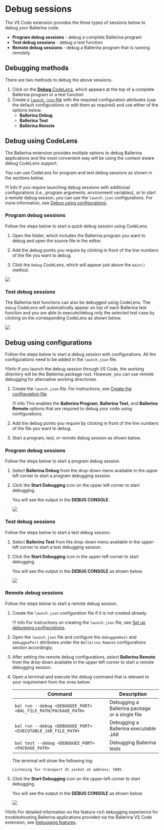 # Debug sessions

The VS Code extension provides the three types of sessions below to debug your Ballerina code.

- **Program debug sessions** - debug a complete Ballerina program
- **Test debug sessions** - debug a test function
- **Remote debug sessions** - debug a Ballerina program that is running remotely

## Debugging methods

There are two methods to debug the above sessions.

1. Click on the [**Debug** CodeLens](#debug-using-codelens), which appears at the top of a complete Ballerina program or a test function
2. Create a [`launch.json` file](#debug-using-configurations) with the required configuration attributes (use the default configurations or edit them as required) and use either of the options below.
    - **Ballerina Debug**
    - **Ballerina Test**
    - **Ballerina Remote**

## Debug using CodeLens

The Ballerina extension provides multiple options to debug Ballerina applications and the most convenient way will be using the context-aware debug CodeLens support.

You can use CodeLens for program and test debug sessions as shown in the sections below.

!!! Info
    If you require launching debug sessions with additional configurations (i.e., program arguments, environment variables), or to start a remote debug session, you can use the `launch.json` configurations. For more information, see [Debug using configurations](#debug-using-configurations).

### Program debug sessions

Follow the steps below to start a quick debug session using CodeLens.

1. Open the folder, which includes the Ballerina program you want to debug and open the source file in the editor.

2. Add the debug points you require by clicking in front of the line numbers of the file you want to debug.

3. Click the `Debug` CodeLens, which will appear just above the `main()` method.

<img src="https://wso2.com/ballerina/vscode/docs/img/debug/start-quick-main-debug-session.gif" class="cInlineImage-full"/>

### Test debug sessions

The Ballerina test functions can also be debugged using CodeLens. The `debug` CodeLens will automatically appear on top of each Ballerina test function
and you are able to execute/debug only the selected test case by clicking on the corresponding CodeLens as shown below.

<img src="https://wso2.com/ballerina/vscode/docs/img/debug/start-quick-test-debug-session.gif" class="cInlineImage-full"/>

## Debug using configurations

Follow the steps below to start a debug session with configurations. All the configurations need to be added in the `launch.json` file.

!!!Info 
    If you launch the debug session through VS Code, the working directory will be the Ballerina package root. However, you can use remote debugging for alternative working directories.

1. Create the `launch.json` file. For instructions, see [Create the configuration file](../../debug-the-code/debug-configurations/#create-the-configuration-file).

    !!! Info
        This enables the **Ballerina Program**, **Ballerina Test**, and **Ballerina Remote** options that are required to debug your code using configurations.

2. Add the debug points you require by clicking in front of the line numbers of the file you want to debug.

3. Start a program, test, or remote debug session as shown below.        

### Program debug sessions

Follow the steps below to start a program debug session.

1. Select **Ballerina Debug** from the drop-down menu available in the upper left corner to start a program debugging session.

2. Click the **Start Debugging** icon on the upper left corner to start debugging.

    You will see the output in the **DEBUG CONSOLE**.

    <img src="https://wso2.com/ballerina/vscode/docs/img/debug/program-debug.gif" class="cInlineImage-full"/>

### Test debug sessions 

Follow the steps below to start a test debug session.

1. Select **Ballerina Test** from the drop-down menu available in the upper-left corner to start a test debugging session.

2. Click the **Start Debugging** icon in the upper-left corner to start debugging.

    You will see the output in the **DEBUG CONSOLE** as shown below.

    <img src="https://wso2.com/ballerina/vscode/docs/img/debug/test-debug.gif" class="cInlineImage-full"/>

### Remote debug sessions

Follow the steps below to start a remote debug session.

1. Create the `launch.json` configuration file if it is not created already. 

    !!! Info
        For instructions on creating the `launch.json` file, see [Set up debugging configurations](#debugging-configurations).

2. Open the `launch.json` file and configure the `debuggeeHost` and `debuggeePort` attributes under the `Ballerina Remote` configurations section accordingly.

3. After setting the remote debug configurations, select **Ballerina Remote** from the drop-down available in the upper left corner to start a remote debugging session.

4. Open a terminal and execute the debug command that is relevant to your requirement from the ones below:

      | Command                   	| Description                                                          	|
      |---------------------------------	|----------------------------------------------------------------------	|
      | `bal run --debug <DEBUGGEE_PORT> <BAL_FILE_PATH/PACKAGE_PATH>`                 	| Debugging a Ballerina package or a single file
      | `bal run --debug <DEBUGGEE_PORT> <EXECUTABLE_JAR_FILE_PATH>`                	| Debugging a Ballerina executable JAR
      | `bal test --debug <DEBUGGEE_PORT> <PACKAGE_PATH>`                	| Debugging Ballerina tests

      The terminal will show the following log:

      ```ballerina
      Listening for transport dt_socket at address: 5005
      ```

5. Click the **Start Debugging** icon on the upper-left corner to start debugging.

      You will see the output in the **DEBUG CONSOLE** as shown below.

      <img src="https://wso2.com/ballerina/vscode/docs/img/debug/remote-debug.gif" class="cInlineImage-full"/>

!!!Info 
    For detailed information on the feature-rich debugging experience for troubleshooting Ballerina applications provided via the Ballerina VS Code extension, see [Debugging features](../debug-features/).